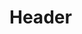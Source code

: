 <!-- TITLE: Call Serpent Gorgon -->
<!-- SUBTITLE: Calls forth a wicked serpent gorgon to aid you in battle.  Consumes a bottle of blood when cast. -->

# Header